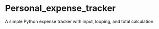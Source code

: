 # Personal_expense_tracker
 A simple Python expense tracker with input, looping, and total calculation.
